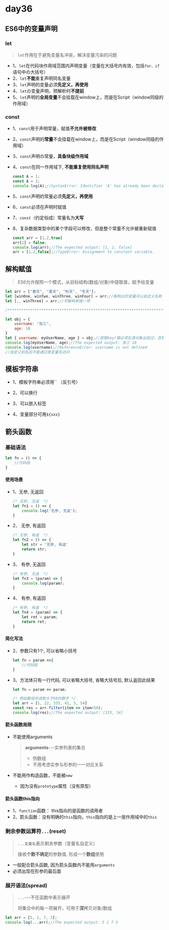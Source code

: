 # day36

## ES6中的变量声明

### let

> `let`作用在于避免变量名冲突，解决变量污染的问题

- 1、`let`在代码块作用域范围内声明变量（变量在大括号内有效，包括`for、if`语句中の大括号）
- 2、`let`**不能**重复声明同名变量
- 3、`let`声明的变量必须**先定义，再使用**
- 4、`let`の变量声明，预解析时**不提前**
- 5、`let`声明的**全局变量**不会挂载在window上，而是在Script（window同级的作用域）

### const

- 1、`const`用于声明常量，赋值**不允许被修改**

- 2、`const`声明的**常量**不会挂载在window上，而是在Script（window同级的作用域）

- 3、`const`声明の常量，**具备块级作用域**

- 4、`const`在同一作用域下, **不能重复使用同名声明**

  ```js
  const A = 1;
  const A = 3;
  console.log(A);//SyntaxError: Identifier 'A' has already been declared
  ```

- 5、`const`声明的常量必须**先定义，再使用**

- 6、`const`必须在声明时赋值

- 7、`const`（约定俗成）常量名为**大写**

- 8、复杂数据类型中的某个字段可以修改，但是整个常量不允许被重新赋值

  ```js
  const arr = [1,2,true]
  arr[2] = false;
  console.log(arr);//The expected output: [1, 2, false]
  arr = [1,2,false];//TypeError: Assignment to constant variable.
  ```

## 解构赋值

> ES6允许按照一个模式，从目标结构(数组/对象)中提取值，赋予给变量

```js
let arr = ["春天", "夏天", "秋天", "冬天"];
let [winOne, winTwo, winThree, winFour] = arr;//解构出的变量可以自定义名称
let [,, winThree] = arr;//可解构单独一项

/*******************************************************************************************************/

let obj = {
    username: "张三",
    age: 18
}
let { username: myUserName, age } = obj;//获取key(键必须在源对象出现过，否则报错)，可以自定义别名,避免变量名冲突
console.log(myUserName, age);//The expected output: 张三 18
console.log(username);//ReferenceError: username is not defined
//自定义别名后不能通过原变量名访问
```

## 模板字符串

- 1、模板字符串必须用`` （反引号）

- 2、可以换行
- 3、可以嵌入标签
- 4、变量部分可用`${xxx}`

## 箭头函数

### 基础语法

```js
let fn = () => {
    //代码段
}
```

#### 使用场景

- 1、无参, 无返回 

  ```js
  /* 无参, 无返  */
  let fn1 = () => {
      console.log('无参, 无返');
  }
  ```

- 2、 无参, 有返回 

  ```js
  /* 无参, 有返  */
  let fn2 = () => {
      let str = '无参, 有返'
      return str;
  }
  ```

- 3、 有参, 无返回 

  ```js
  /* 有参, 无返  */
  let fn3 = (param) => {
      console.log(param);
  }
  ```

- 4、 有参, 有返回 

  ```js
  /* 有参, 有返  */
  let fn4 = (param) => {
      let ret = param;
      return ret;
  }
  ```

#### 简化写法

- 2、参数只有1个, 可以省略小括号

  ```js
  let fn = param =>{
      //代码段
  }
  ```

- 3、方法体只有一行代码, 可以省略大括号, 省略大括号后, 默认返回此结果

  ```js
  let fn = param => param;
  
  /* 例如数组中选取大于50的数字 */
  let arr = [1, 22, 333, 41, 5, 54]
  const res = arr.filter(item => item>50);
  console.log(res);//The expected output: [333, 54]
  ```

#### 箭头函数局限

- 不能使用arguments

  > **arguments**---实参列表的集合
  >
  > - 伪数组
  >- 不用考虑实参与形参的一一对应关系
  
- 不能用作构造函数，不能被`new`
  
  - 因为没有`prototype`属性（没有原型）

#### 箭头函数this指向

* 1、`function`函数： this指向的是函数的调用者
* 2、箭头函数：没有明确的`this`指向，`this`指向的是上一层作用域中的`this`

### 剩余参数运算符`...`(reset)

> `...变量名`表示剩余参数（变量名自定义）
>
> 接收**个数不确定**的参数值, 形成一个**数组**使用

- 一般配合箭头函数, 因为箭头函数内不能用`arguments`
- 必须出现在形参的最后面

### 展开语法(spread)

> `...`---不在函数中表示展开
>
> 将集合中的每一项展开，可用于**深**拷贝对象/数组

```js
let arr = [5, 1, 7, 3];
console.log(...arr);//The expected output: 5 1 7 3
```

